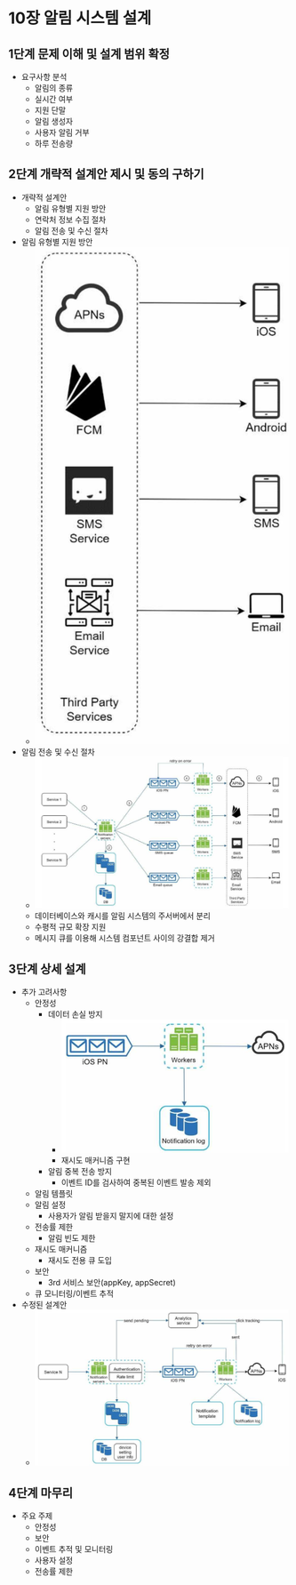 # 10장 알림 시스템 설계

## 1단계 문제 이해 및 설계 범위 확정

* 요구사항 분석
    - 알림의 종류
    - 실시간 여부
    - 지원 단말
    - 알림 생성자
    - 사용자 알림 거부
    - 하루 전송량

## 2단계 개략적 설계안 제시 및 동의 구하기

* 개략적 설계안
    - 알림 유형별 지원 방안
    - 연락처 정보 수집 절차
    - 알림 전송 및 수신 절차
* 알림 유형별 지원 방안
    - ![](images/10/10-6.png)
* 알림 전송 및 수신 절차
    - ![](images/10/10-10.png)
    - 데이터베이스와 캐시를 알림 시스템의 주서버에서 분리
    - 수평적 규모 확장 지원
    - 메시지 큐를 이용해 시스템 컴포넌트 사이의 강결합 제거

## 3단계 상세 설계

* 추가 고려사항
    - 안정성
        - 데이터 손실 방지
            - ![](images/10/10-11.png)
            - 재시도 매커니즘 구현
        - 알림 중복 전송 방지
            - 이벤트 ID를 검사하여 중복된 이벤트 발송 제외
    - 알림 템플릿
    - 알림 설정
        - 사용자가 알림 받을지 말지에 대한 설정
    - 전송률 제한
        - 알림 빈도 제한
    - 재시도 매커니즘
        - 재시도 전용 큐 도입
    - 보안
        - 3rd 서비스 보안(appKey, appSecret)
    - 큐 모니터링/이벤트 추적
* 수정된 설계안
    - ![](images/10/10-14.png)

## 4단계 마무리

* 주요 주제
    - 안정성
    - 보안
    - 이벤트 추적 및 모니터링
    - 사용자 설정
    - 전송률 제한
